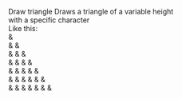Draw triangle
Draws a triangle of a variable height  
with a specific character  
Like this:  
 &  
 & &  
 & & &  
 & & & &  
 & & & & &  
 & & & & & &  
 & & & & & & &
